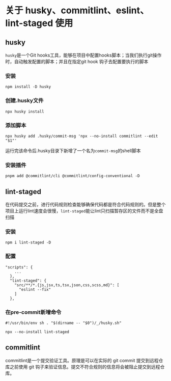 # 关于 husky、commitlint、eslint、lint-staged 使用

## husky

`husky`是一个Git hooks工具，能够在项目中配置hooks脚本；当我们执行git操作时，自动触发配置的脚本；并且在指定git hook 钩子去配置要执行的脚本

### 安装
```
npm install -D husky
```

### 创建.husky文件
```
npx husky install
```

### 添加脚本
```
npx husky add .husky/commit-msg 'npx --no-install commitlint --edit "$1"'
```

运行完该命令后.husky目录下新增了一个名为`commit-msg`的shell脚本

### 安装插件
```
pnpm add @commitlint/cli @commitlint/config-conventional -D
```


## lint-staged
在代码提交之前，进行代码规则检查能够确保代码都是符合代码规则的。但是整个项目上运行lint速度会很慢，`lint-staged`能让lint只扫描暂存区的文件而不是全盘扫描

### 安装
```
npm i lint-staged -D
```

### 配置

```
"scripts": {
    ...
  },
  "lint-staged": {
    "src/**/*.{js,jsx,ts,tsx,json,css,scss,md}": [
      "eslint --fix"
    ]
  },
```

### 在pre-commit新增命令

```
#!/usr/bin/env sh . "$(dirname -- "$0")/_/husky.sh"

npx --no-install lint-staged
```

## commitlint
commitlint是一个提交验证工具。原理是可以在实际的 git commit 提交到远程仓库之前使用 git 钩子来验证信息。提交不符合规则的信息将会被阻止提交到远程仓库。


